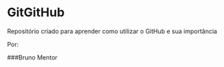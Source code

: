 # GitGitHub
Repositório criado para aprender como utilizar o GitHub e sua importância

Por:

###Bruno Mentor

